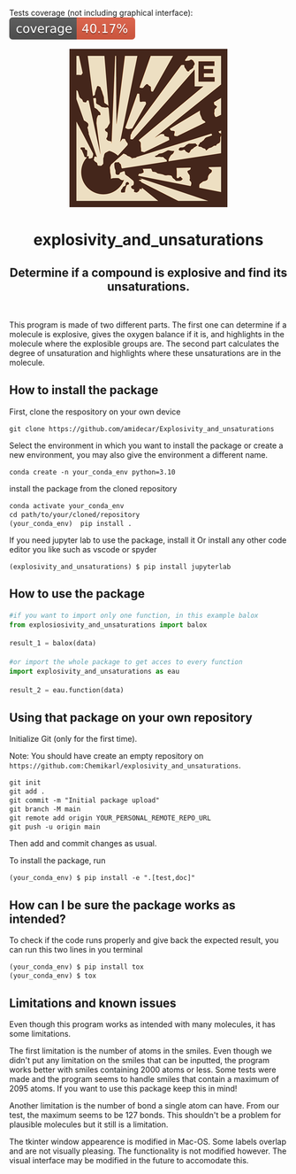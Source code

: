 Tests coverage (not including graphical interface): <img src="assets/coverage-badge.svg" title="boom">

<p align="center">

  <img src="assets/boom2.png" width="286" title="boom">

</p>

<h1 align="center">
explosivity_and_unsaturations
</h1>

<h2 align="center">
Determine if a compound is explosive and find its unsaturations.
</h2>

<br>

This program is made of two different parts.
The first one can determine if a molecule is explosive, gives the oxygen balance if it is, and highlights in the molecule where the explosible groups are.
The second part calculates the degree of unsaturation and highlights where these unsaturations are in the molecule.

## How to install the package

First, clone the respository on your own device

```
git clone https://github.com/amidecar/Explosivity_and_unsaturations
```

Select the environment in which you want to install the package or create a new environment, you may also give the environment a different name. 

```
conda create -n your_conda_env python=3.10 
```

install the package from the cloned repository

```
conda activate your_conda_env
cd path/to/your/cloned/repository
(your_conda_env)  pip install .
```

If you need jupyter lab to use the package, install it
Or install any other code editor you like such as vscode or spyder

```
(explosivity_and_unsaturations) $ pip install jupyterlab
```

##  How to use the package

```python
#if you want to import only one function, in this example balox
from explosiosivity_and_unsaturations import balox

result_1 = balox(data)

#or import the whole package to get acces to every function
import explosivity_and_unsaturations as eau

result_2 = eau.function(data)
```

## Using that package on your own repository

Initialize Git (only for the first time). 

Note: You should have create an empty repository on `https://github.com:Chemikarl/explosivity_and_unsaturations`.

```
git init
git add .
git commit -m "Initial package upload"
git branch -M main
git remote add origin YOUR_PERSONAL_REMOTE_REPO_URL
git push -u origin main
```

Then add and commit changes as usual. 

To install the package, run

```
(your_conda_env) $ pip install -e ".[test,doc]"
```

## How can I be sure the package works as intended?

To check if the code runs properly and give back the expected result, you can run this two lines in you terminal

```
(your_conda_env) $ pip install tox
(your_conda_env) $ tox
```

## Limitations and known issues

Even though this program works as intended with many molecules, it has some limitations.

The first limitation is the number of atoms in the smiles. Even though we didn't put any limitation on the smiles that can be inputted, the program works better with smiles containing 2000 atoms or less. Some tests were made and the program seems to handle smiles that contain a maximum of 2095 atoms. If you want to use this package keep this in mind!

Another limitation is the number of bond a single atom can have. From our test, the maximum seems to be 127 bonds. This shouldn't be a problem for plausible molecules but it still is a limitation.

The tkinter window appearence is modified in Mac-OS. Some labels overlap and are not visually pleasing. The functionality is not modified however. The visual interface may be modified in the future to accomodate this.

